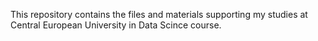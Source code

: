 This repository contains the files and materials supporting my studies at Central European University in Data Scince course.
